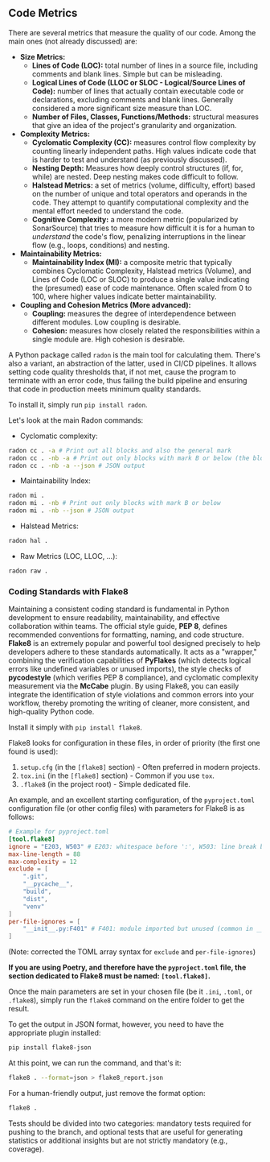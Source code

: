 ## Code Metrics

There are several metrics that measure the quality of our code. Among the main ones (not already discussed) are:

  - **Size Metrics:**
      * **Lines of Code (LOC):** total number of lines in a source file, including comments and blank lines. Simple but can be misleading.
      * **Logical Lines of Code (LLOC or SLOC - Logical/Source Lines of Code):** number of lines that actually contain executable code or declarations, excluding comments and blank lines. Generally considered a more significant size measure than LOC.
      * **Number of Files, Classes, Functions/Methods:** structural measures that give an idea of the project's granularity and organization.
  - **Complexity Metrics:**
      * **Cyclomatic Complexity (CC):** measures control flow complexity by counting linearly independent paths. High values indicate code that is harder to test and understand (as previously discussed).
      * **Nesting Depth:** Measures how deeply control structures (if, for, while) are nested. Deep nesting makes code difficult to follow.
      * **Halstead Metrics:** a set of metrics (volume, difficulty, effort) based on the number of unique and total operators and operands in the code. They attempt to quantify computational complexity and the mental effort needed to understand the code.
      * **Cognitive Complexity:** a more modern metric (popularized by SonarSource) that tries to measure how difficult it is for a human to *understand* the code's flow, penalizing interruptions in the linear flow (e.g., loops, conditions) and nesting.
  - **Maintainability Metrics:**
      * **Maintainability Index (MI):** a composite metric that typically combines Cyclomatic Complexity, Halstead metrics (Volume), and Lines of Code (LOC or SLOC) to produce a single value indicating the (presumed) ease of code maintenance. Often scaled from 0 to 100, where higher values indicate better maintainability.
  - **Coupling and Cohesion Metrics (More advanced):**
      * **Coupling:** measures the degree of interdependence between different modules. Low coupling is desirable.
      * **Cohesion:** measures how closely related the responsibilities within a single module are. High cohesion is desirable.

A Python package called `radon` is the main tool for calculating them. There's also a variant, an abstraction of the latter, used in CI/CD pipelines. It allows setting code quality thresholds that, if not met, cause the program to terminate with an error code, thus failing the build pipeline and ensuring that code in production meets minimum quality standards.

To install it, simply run `pip install radon`.

Let's look at the main Radon commands:

  - Cyclomatic complexity:

```bash
radon cc . -a # Print out all blocks and also the general mark
radon cc . -nb -a # Print out only blocks with mark B or below (the blocks to watch out for)
radon cc . -nb -a --json # JSON output
```

  - Maintainability Index:

```bash
radon mi .
radon mi . -nb # Print out only blocks with mark B or below
radon mi . -nb --json # JSON output
```

  - Halstead Metrics:

```bash
radon hal .
```

  - Raw Metrics (LOC, LLOC, …):

```bash
radon raw .
```

### Coding Standards with Flake8

Maintaining a consistent coding standard is fundamental in Python development to ensure readability, maintainability, and effective collaboration within teams. The official style guide, **PEP 8**, defines recommended conventions for formatting, naming, and code structure. **Flake8** is an extremely popular and powerful tool designed precisely to help developers adhere to these standards automatically. It acts as a "wrapper," combining the verification capabilities of **PyFlakes** (which detects logical errors like undefined variables or unused imports), the style checks of **pycodestyle** (which verifies PEP 8 compliance), and cyclomatic complexity measurement via the **McCabe** plugin. By using Flake8, you can easily integrate the identification of style violations and common errors into your workflow, thereby promoting the writing of cleaner, more consistent, and high-quality Python code.

Install it simply with `pip install flake8`.

Flake8 looks for configuration in these files, in order of priority (the first one found is used):

1.  `setup.cfg` (in the `[flake8]` section) - Often preferred in modern projects.
2.  `tox.ini` (in the `[flake8]` section) - Common if you use `tox`.
3.  `.flake8` (in the project root) - Simple dedicated file.

An example, and an excellent starting configuration, of the `pyproject.toml` configuration file (or other config files) with parameters for Flake8 is as follows:

```toml
# Example for pyproject.toml
[tool.flake8]
ignore = "E203, W503" # E203: whitespace before ':', W503: line break before binary operator
max-line-length = 88
max-complexity = 12
exclude = [
    ".git",
    "__pycache__",
    "build",
    "dist",
    "venv"
]
per-file-ignores = [
    "__init__.py:F401" # F401: module imported but unused (common in __init__.py)
]
```

(Note: corrected the TOML array syntax for `exclude` and `per-file-ignores`)

**If you are using Poetry, and therefore have the `pyproject.toml` file, the section dedicated to Flake8 must be named: `[tool.flake8]`.**

Once the main parameters are set in your chosen file (be it `.ini`, `.toml`, or `.flake8`), simply run the `flake8` command on the entire folder to get the result.

To get the output in JSON format, however, you need to have the appropriate plugin installed:

```bash
pip install flake8-json
```

At this point, we can run the command, and that's it:

```bash
flake8 . --format=json > flake8_report.json
```

For a human-friendly output, just remove the format option:

```bash
flake8 .
```

Tests should be divided into two categories: mandatory tests required for pushing to the branch, and optional tests that are useful for generating statistics or additional insights but are not strictly mandatory (e.g., coverage).
